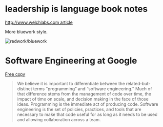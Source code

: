 # leadership is language book notes

[http://www.welchlabs.com article](http://www.welchlabs.com/blog/2021/3/6/stop-telling-people-what-to-do-leadership-is-language-book-notes)

More bluework style.

![redwork/bluework](https://images.squarespace-cdn.com/content/v1/54b90461e4b0ad6fb5e05581/1615043137909-O9XALO8H3FJ3VPITG0E5/leadership-is-langauge-blog-post-fig-1-01.jpg)

# Software Engineering at Google

[Free copy](https://abseil.io/resources/swe-book)

> We believe it is important to differentiate between the related-but-distinct terms “programming” and “software engineering.” Much of that difference stems from the management of code over time, the impact of time on scale, and decision making in the face of those ideas. Programming is the immediate act of producing code. Software engineering is the set of policies, practices, and tools that are necessary to make that code useful for as long as it needs to be used and allowing collaboration across a team.
